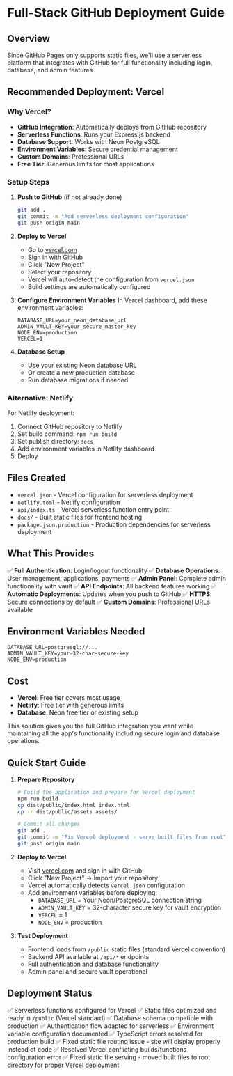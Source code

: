 # Full-Stack GitHub Deployment Guide

## Overview

Since GitHub Pages only supports static files, we'll use a serverless platform that integrates with GitHub for full functionality including login, database, and admin features.

## Recommended Deployment: Vercel

### Why Vercel?
- **GitHub Integration**: Automatically deploys from GitHub repository
- **Serverless Functions**: Runs your Express.js backend
- **Database Support**: Works with Neon PostgreSQL
- **Environment Variables**: Secure credential management
- **Custom Domains**: Professional URLs
- **Free Tier**: Generous limits for most applications

### Setup Steps

1. **Push to GitHub** (if not already done)
   ```bash
   git add .
   git commit -m "Add serverless deployment configuration"
   git push origin main
   ```

2. **Deploy to Vercel**
   - Go to [vercel.com](https://vercel.com)
   - Sign in with GitHub
   - Click "New Project"
   - Select your repository
   - Vercel will auto-detect the configuration from `vercel.json`
   - Build settings are automatically configured

3. **Configure Environment Variables**
   In Vercel dashboard, add these environment variables:
   ```
   DATABASE_URL=your_neon_database_url
   ADMIN_VAULT_KEY=your_secure_master_key
   NODE_ENV=production
   VERCEL=1
   ```

4. **Database Setup**
   - Use your existing Neon database URL
   - Or create a new production database
   - Run database migrations if needed

### Alternative: Netlify

For Netlify deployment:
1. Connect GitHub repository to Netlify
2. Set build command: `npm run build`
3. Set publish directory: `docs`
4. Add environment variables in Netlify dashboard
5. Deploy

## Files Created

- `vercel.json` - Vercel configuration for serverless deployment
- `netlify.toml` - Netlify configuration 
- `api/index.ts` - Vercel serverless function entry point
- `docs/` - Built static files for frontend hosting
- `package.json.production` - Production dependencies for serverless deployment

## What This Provides

✅ **Full Authentication**: Login/logout functionality
✅ **Database Operations**: User management, applications, payments
✅ **Admin Panel**: Complete admin functionality with vault
✅ **API Endpoints**: All backend features working
✅ **Automatic Deployments**: Updates when you push to GitHub
✅ **HTTPS**: Secure connections by default
✅ **Custom Domains**: Professional URLs available

## Environment Variables Needed

```
DATABASE_URL=postgresql://...
ADMIN_VAULT_KEY=your-32-char-secure-key
NODE_ENV=production
```

## Cost

- **Vercel**: Free tier covers most usage
- **Netlify**: Free tier with generous limits
- **Database**: Neon free tier or existing setup

This solution gives you the full GitHub integration you want while maintaining all the app's functionality including secure login and database operations.

## Quick Start Guide

1. **Prepare Repository**
   ```bash
   # Build the application and prepare for Vercel deployment
   npm run build
   cp dist/public/index.html index.html
   cp -r dist/public/assets assets/
   
   # Commit all changes
   git add .
   git commit -m "Fix Vercel deployment - serve built files from root"
   git push origin main
   ```

2. **Deploy to Vercel**
   - Visit [vercel.com](https://vercel.com) and sign in with GitHub
   - Click "New Project" → Import your repository
   - Vercel automatically detects `vercel.json` configuration
   - Add environment variables before deploying:
     - `DATABASE_URL` = Your Neon/PostgreSQL connection string
     - `ADMIN_VAULT_KEY` = 32-character secure key for vault encryption
     - `VERCEL` = 1
     - `NODE_ENV` = production

3. **Test Deployment**
   - Frontend loads from `/public` static files (standard Vercel convention)
   - Backend API available at `/api/*` endpoints
   - Full authentication and database functionality
   - Admin panel and secure vault operational

## Deployment Status
✅ Serverless functions configured for Vercel
✅ Static files optimized and ready in `/public` (Vercel standard)
✅ Database schema compatible with production
✅ Authentication flow adapted for serverless
✅ Environment variable configuration documented
✅ TypeScript errors resolved for production build
✅ Fixed static file routing issue - site will display properly instead of code
✅ Resolved Vercel conflicting builds/functions configuration error
✅ Fixed static file serving - moved built files to root directory for proper Vercel deployment